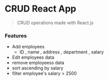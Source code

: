 # CRUD React App
> CRUD operations made with React.js

### Features
- Add employees
   - ID , name , address , department , salary
- Edit employees data
- remove employeess data
- sort ascending by salary
- filter employee's salary > 2500
